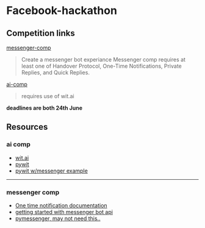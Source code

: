 # Facebook-hackathon

## Competition links

[messenger-comp](https://fbmessaging2.devpost.com/?ref_content=online-hackathons&ref_feature=challenge&ref_medium=facebook-channel)
> Create a messenger bot experiance
> Messenger comp requires at least one of Handover Protocol, One-Time Notifications, Private Replies, and Quick Replies.

[ai-comp](https://fbai2.devpost.com/?ref_content=online-hackathons&ref_feature=challenge&ref_medium=facebook-channel)
> requires use of wit.ai

**deadlines are both 24th June**

## Resources

### ai comp

- [wit.ai](https://wit.ai)
- [pywit](https://github.com/wit-ai/pywit)
- [pywit w/messenger example](https://github.com/wit-ai/pywit/blob/master/examples/messenger.py)

--- 

### messenger comp
- [One time notification documentation](https://developers.facebook.com/docs/messenger-platform/send-messages/one-time-notification/)
- [getting started with messenger bot api](https://developers.facebook.com/docs/messenger-platform/getting-started)
- [pymessenger, may not need this..](https://github.com/davidchua/pymessenger)

